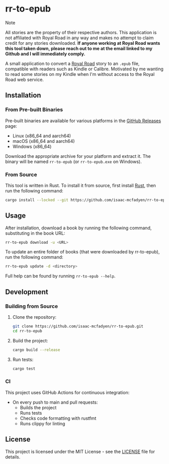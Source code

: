 # rr-to-epub

> [!NOTE]  
> All stories are the property of their respective authors. This application is not affiliated with Royal Road in any way and makes no attempt to claim credit for any stories downloaded. **If anyone working at Royal Road wants this tool taken down, please reach out to me at the email linked to my Github and I will immediately comply.**

A small application to convert a [Royal Road](https://www.royalroad.com/) story to an `.epub` file, compatible with readers such as Kindle or Calibre. Motivated by me wanting to read some stories on my Kindle when I'm without access to the Royal Road web service.

## Installation

### From Pre-built Binaries

Pre-built binaries are available for various platforms in the [GitHub Releases](https://github.com/isaac-mcfadyen/rr-to-epub/releases) page:

- Linux (x86_64 and aarch64)
- macOS (x86_64 and aarch64)
- Windows (x86_64)

Download the appropriate archive for your platform and extract it. The binary will be named `rr-to-epub` (or `rr-to-epub.exe` on Windows).

### From Source

This tool is written in Rust. To install it from source, first install [Rust](https://www.rust-lang.org/tools/install), then run the following command:

```sh
cargo install --locked --git https://github.com/isaac-mcfadyen/rr-to-epub
```

## Usage

After installation, download a book by running the following command, substituting in the book URL:

```sh
rr-to-epub download -u <URL>
```

To update an entire folder of books (that were downloaded by rr-to-epub), run the following command:

```sh
rr-to-epub update -d <directory>
```

Full help can be found by running `rr-to-epub --help`.

## Development

### Building from Source

1. Clone the repository:
   ```sh
   git clone https://github.com/isaac-mcfadyen/rr-to-epub.git
   cd rr-to-epub
   ```

2. Build the project:
   ```sh
   cargo build --release
   ```

3. Run tests:
   ```sh
   cargo test
   ```

### CI

This project uses GitHub Actions for continuous integration:

- On every push to main and pull requests:
  - Builds the project
  - Runs tests
  - Checks code formatting with rustfmt
  - Runs clippy for linting


## License

This project is licensed under the MIT License - see the [LICENSE](LICENSE) file for details.
